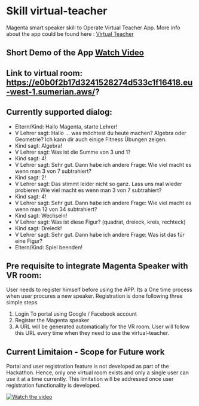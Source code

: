 # Skill virtual-teacher

Magenta smart speaker skill to Operate Virtual Teacher App. More info about the app could be found here : [Virtual Teacher](https://remote-rhapsody-platform.hubraum.com/#/projects/5fbbd28663da71001b1d3f83)

## Short Demo of the App [Watch Video](https://www.youtube.com/watch?v=mXDeAB8i0bo)

## Link to virtual room: https://e0b0f2b17d3241528274d533c1f16418.eu-west-1.sumerian.aws/?

## Currently supported dialog:

* Eltern/Kind: Hallo Magenta, starte Lehrer!
* V Lehrer sagt: Hallo … was möchtest du heute machen? Algebra oder Geometrie? Ich kann dir auch einige Fitness Übungen zeigen.
* Kind sagt: Algebra!
* V Lehrer sagt: Was ist die Summe von 3 und 1?
* Kind sagt: 4!
* V Lehrer sagt: Sehr gut. Dann habe ich andere Frage: Wie viel macht es wenn man 3 von 7 subtrahiert?
* Kind sagt: 2!
* V Lehrer sagt: Das stimmt leider nicht so ganz. Lass uns mal wieder probieren Wie viel macht es wenn man 3 von 7 subtrahiert?
* Kind sagt: 4!
* V Lehrer sagt: Sehr gut. Dann habe ich andere Frage: Wie viel macht es wenn man 12 von 34 subtrahiert?
* Kind sagt: Wechseln!
* V Lehrer sagt: Was ist diese Figur? (quadrat, dreieck, kreis, rechteck)
* Kind sagt: Dreieck!
* V Lehrer sagt: Sehr gut. Dann habe ich andere Frage: Was ist das für eine Figur?
* Eltern/Kind: Spiel beenden!

## Pre requisite to integrate Magenta Speaker with VR room:

User needs to register himself before using the APP. Its a One time process when user procures a new speaker. Registration is done following three simple steps

1) Login To portal using Google / Facebook account
2) Register the Magenta speaker 
3) A URL will be generated automatically for the VR room. 
User will follow this URL every time when they need to use the virtual-teacher.

## Current Limitaion - Scope for Future work
Portal and user registration feature is not developed as part of the Hackathon. Hence, only one virtual room exists and only a single user can use it at a time currently. This limitation will be addressed once user registration functionality is developed. 


[![Watch the video](https://res.cloudinary.com/ideation/image/upload/w_1920,c_fit,q_auto,f_auto,dpr_auto/ouqmyj3oy5klffsshhzr)](https://www.youtube.com/watch?v=mXDeAB8i0bo)